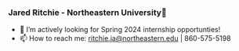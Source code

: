 ### Jared Ritchie - Northeastern University👋

<!--
**jritchie02/jritchie02** is a ✨ _special_ ✨ repository because its `README.md` (this file) appears on your GitHub profile.
-->

- 👯 I’m actively looking for Spring 2024 internship opportunties!
- 📫 How to reach me: ritchie.ja@northeastern.edu | 860-575-5198
